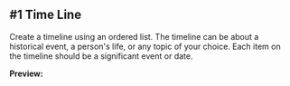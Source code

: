 
## #1 Time Line

Create a timeline using an ordered list. The timeline can be about a historical event, a person's life, or any topic of your choice. Each item on the timeline should be a significant event or date.

**Preview:**
